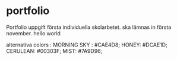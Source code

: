 # portfolio
Portfolio uppgift
första individuella skolarbetet. ska lämnas in första november.
hello world

alternativa colors :
MORNING SKY : #CAE4D8;
HONEY: #DCAE1D;
CERULEAN: #00303F;
MIST: #7A9D96;
